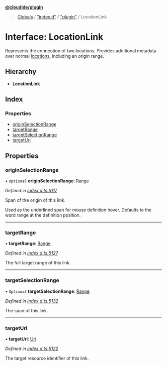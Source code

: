 **[@cloudide/plugin](../README.md)**

> [Globals](../README.md) / ["index.d"](../modules/_index_d_.md) / ["plugin"](../modules/_index_d_._plugin_.md) / LocationLink

# Interface: LocationLink

Represents the connection of two locations. Provides additional metadata over normal [locations](#Location),
including an origin range.

## Hierarchy

* **LocationLink**

## Index

### Properties

* [originSelectionRange](_index_d_._plugin_.locationlink.md#originselectionrange)
* [targetRange](_index_d_._plugin_.locationlink.md#targetrange)
* [targetSelectionRange](_index_d_._plugin_.locationlink.md#targetselectionrange)
* [targetUri](_index_d_._plugin_.locationlink.md#targeturi)

## Properties

### originSelectionRange

• `Optional` **originSelectionRange**: [Range](../classes/_index_d_._plugin_.range.md)

*Defined in [index.d.ts:5117](https://github.com/shuyaqian/cloudide-plugin-api/blob/9d985be/index.d.ts#L5117)*

Span of the origin of this link.

Used as the underlined span for mouse definition hover. Defaults to the word range at
the definition position.

___

### targetRange

•  **targetRange**: [Range](../classes/_index_d_._plugin_.range.md)

*Defined in [index.d.ts:5127](https://github.com/shuyaqian/cloudide-plugin-api/blob/9d985be/index.d.ts#L5127)*

The full target range of this link.

___

### targetSelectionRange

• `Optional` **targetSelectionRange**: [Range](../classes/_index_d_._plugin_.range.md)

*Defined in [index.d.ts:5132](https://github.com/shuyaqian/cloudide-plugin-api/blob/9d985be/index.d.ts#L5132)*

The span of this link.

___

### targetUri

•  **targetUri**: [Uri](../classes/_index_d_._plugin_.uri.md)

*Defined in [index.d.ts:5122](https://github.com/shuyaqian/cloudide-plugin-api/blob/9d985be/index.d.ts#L5122)*

The target resource identifier of this link.
